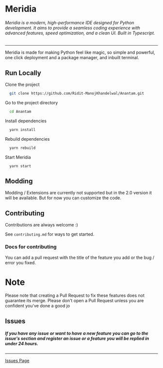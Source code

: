 # Meridia

###### Meridia is a modern, high-performance IDE designed for Python development. It aims to provide a seamless coding experience with advanced features, speed optimization, and a clean UI. Built in Typescript.
---
Meridia is made for making Python feel like magic, so simple and powerful, one click deployment and a package manager, and inbuilt terminal.
## Run Locally

Clone the project

```bash
  git clone https://github.com/Ridit-ManojKhandelwal/Anantam.git
```

Go to the project directory

```bash
  cd Anantam
```

Install dependencies

```bash
  yarn install
```

Rebuild dependencies

```bash
  yarn rebuild
```

Start Meridia

```bash
  yarn start
```

## Modding

Modding / Extensions are currently not supported but in the 2.0 version it will be available. But for now you can customize the code.
## Contributing

Contributions are always welcome :)

See `contributing.md` for ways to get started.

### Docs for contributing

You can add a pull request with the title of the feature you add or the bug / error you fixed.

# Note

Please note that creating a Pull Request to fix these features does not guarantee its merge. Please don't open a Pull Request unless you are confident you've done a good jo


## Issues

##### If you have any issue or want to have a new feature you can go to the issue's section and register an issue or a feature you will be replied in under 24 hours. 

---

[Issues Page](https://github.com/Ridit-ManojKhandelwal/Meridia/issues)
